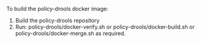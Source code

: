 To build the policy-drools docker image:
1. Build the policy-drools repository
2. Run: policy-drools/docker-verify.sh or policy-drools/docker-build.sh or policy-drools/docker-merge.sh as required.
